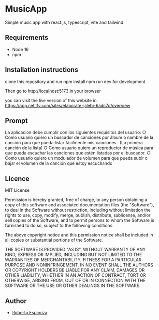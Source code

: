 # MusicApp
Simple music app with react.js, typescript, vite and tailwind

## Requirements
- Node 16
- npm

## Installation instructions

clone this repository and run npm install
npm run dev for development

Then go to http://localhost:5173 in your browser

you can visit the live version of this website in https://app.netlify.com/sites/elaborate-jalebi-6adc7d/overview

## Prompt

La aplicación debe cumplir con los siguientes requisitos del usuario:
○ Como usuario quiero un buscador de canciones por álbum o nombre
de la canción para que pueda listar fácilmente mis canciones . (La
primera canción de la lista)
○ Como usuario quiero un reproductor de música para que pueda
escuchar las canciones que estén listadas por el buscador.
○ Como usuario quiero un modulador de volumen para que pueda subir
o bajar el volumen de la canción que estoy escuchando

## Licence

MIT License

Permission is hereby granted, free of charge, to any person obtaining a copy
of this software and associated documentation files (the "Software"), to deal
in the Software without restriction, including without limitation the rights
to use, copy, modify, merge, publish, distribute, sublicense, and/or sell
copies of the Software, and to permit persons to whom the Software is
furnished to do so, subject to the following conditions:

The above copyright notice and this permission notice shall be included in all
copies or substantial portions of the Software.

THE SOFTWARE IS PROVIDED "AS IS", WITHOUT WARRANTY OF ANY KIND, EXPRESS OR
IMPLIED, INCLUDING BUT NOT LIMITED TO THE WARRANTIES OF MERCHANTABILITY,
FITNESS FOR A PARTICULAR PURPOSE AND NONINFRINGEMENT. IN NO EVENT SHALL THE
AUTHORS OR COPYRIGHT HOLDERS BE LIABLE FOR ANY CLAIM, DAMAGES OR OTHER
LIABILITY, WHETHER IN AN ACTION OF CONTRACT, TORT OR OTHERWISE, ARISING FROM,
OUT OF OR IN CONNECTION WITH THE SOFTWARE OR THE USE OR OTHER DEALINGS IN THE
SOFTWARE.

## Author
- [Roberto Espinoza](https://github.com/Robertorc83)

